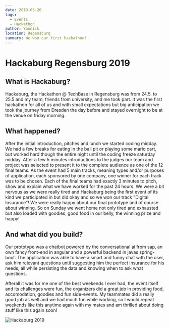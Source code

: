 ```yaml
---
date: 2019-05-26
tags: 
  - Events
  - Hackathon
author: Yannick
location: Regensburg
summary: We won our first hackathon!
---
```


# Hackaburg Regensburg 2019

## What is Hackaburg?

Hackaburg, the Hackathon @ TechBase in Regensburg was from 24.5. to 25.5 and my team, friends from university, and me took part. It was the first hackathon for all of us and with small expectations but big anticipation we took the journey from Dresden the day before and stayed overnight to be at the venue on friday morning. 

## What happened?

After the initial introduction, pitches and lunch we started coding midday. We had a few breaks for eating in the ball pit or playing some mario cart, but worked hard though the entire night until the coding freeze saturday midday. After a few 5 minutes introductions to the judges our team and project was selected to present it to the complete audience as one of the 12 final teams. As the event had 5 main tracks, meaning types and/or purposes of application, each sponsored by one company, one winner for each track was to be chosen. Each of the final teams had exactly 3 minutes to pitch, show and explain what we have worked for the past 24 hours. We were a bit nervous as we were really tired and Hackaburg being the first event of its kind we participated in but did okay and so we won our track "Digital Insurance"! We were really happy about our final prototype and of course about winning. So on Sunday we went home not only tired and exhausted but also loaded with goodies, good food in our belly, the winning prize and happy!

## And what did you build?

Our prototype was a chatbot powered by the conversational ai from sap, an own fancy front-end in angular and a powerful backend in javas spring-boot. The application was able to have a smart and funny chat with the user, ask him relevant questions until suggesting him the perfect insurance for his needs, all while persisting the data and knowing when to ask what questions.

Afterall it was for me one of the best weekends I ever had, the event itself and its challenges were fun, the organizers did a great job in providing food, accomodation, goodies and fun side-events. My teammates did a really good job as well and we had much fun while working, so I would repeat weekends like this anytime again with my mates and am thrilled about doing stuff like this again soon!

![Hackaburg 2019](https://user-images.githubusercontent.com/33640025/86590921-d51f1000-bf90-11ea-83c6-bdc9aa69eec6.png)